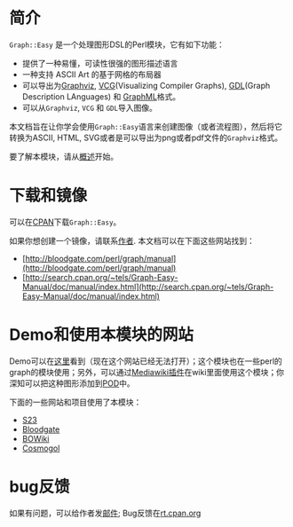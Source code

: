 # 简介

`Graph::Easy` 是一个处理图形DSL的Perl模块，它有如下功能：

- 提供了一种易懂，可读性很强的图形描述语言
- 一种支持 ASCII Art 的基于网格的布局器
- 可以导出为[Graphviz][1], [VCG][2](Visualizing Compiler Graphs), [GDL][3](Graph Description LAnguages) 和 [GraphML][4]格式。
- 可以从`Graphviz`, `VCG` 和 `GDL`导入图像。

本文档旨在让你学会使用`Graph::Easy`语言来创建图像（或者流程图），然后将它转换为ASCII, HTML, SVG或者是可以导出为png或者pdf文件的`Graphviz`格式。

要了解本模块，请从[概述](overview/README.md)开始。
# 下载和镜像

可以在[CPAN][5]下载`Graph::Easy`。

如果你想创建一个镜像，请联系[作者][6]. 本文档可以在下面这些网站找到：

- [http://bloodgate.com/perl/graph/manual](http://bloodgate.com/perl/graph/manual)
- [http://search.cpan.org/~tels/Graph-Easy-Manual/doc/manual/index.html](http://search.cpan.org/~tels/Graph-Easy-Manual/doc/manual/index.html)

# Demo和使用本模块的网站
Demo可以在[这里][7]看到（现在这个网站已经无法打开）；这个模块也在一些perl的graph的模块使用；另外，可以通过[Mediawiki插件][8]在wiki里面使用这个模块；你深知可以把这种图形添加到[POD][9]中。

下面的一些网站和项目使用了本模块：

- [S23][10]
- [Bloodgate][11]
- [BOWiki][12]
- [Cosmogol][13]

# bug反馈
如果有问题，可以给作者发[邮件][14]; Bug反馈在[rt.cpan.org][15]

[1]: http://graphviz.org/
[2]: http://rw4.cs.uni-sb.de/~sander/html/gsvcg1.html
[3]: http://www.aisee.com/
[4]: http://graphml.graphdrawing.org/
[5]: http://search.cpan.org/~tels/Graph-Easy/
[6]: http://bloodgate.com/mail.html
[7]: http://bloodgate.com/graph-demo
[8]: http://search.cpan.org/~tels/mediawiki-graph/
[9]: http://bloodgate.com/wiki/POD
[10]: http://s23.org/wiki/Graph_Extension
[11]: http://bloodgate.com/wiki/Graph
[12]: http://onto.eva.mpg.de/bowiki/index.php/Special:GO/Nucleus
[13]: http://www.cosmogol.fr/examples.html
[14]: http://bloodgate.com/mail.html
[15]: http://rt.cpan.org/NoAuth/ReportBug.html?Queue=Graph-Easy
